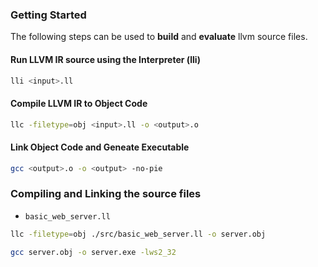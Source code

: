 ### Getting Started

The following steps can be used to **build** and **evaluate** llvm source files.

#### Run LLVM IR source using the Interpreter (lli)
```bash
lli <input>.ll
```

#### Compile LLVM IR to Object Code

```bash
llc -filetype=obj <input>.ll -o <output>.o
```

#### Link Object Code and Geneate Executable
```bash
gcc <output>.o -o <output> -no-pie
```

### Compiling and Linking the source files

* `basic_web_server.ll`

```bash
llc -filetype=obj ./src/basic_web_server.ll -o server.obj
```

```bash
gcc server.obj -o server.exe -lws2_32
```

